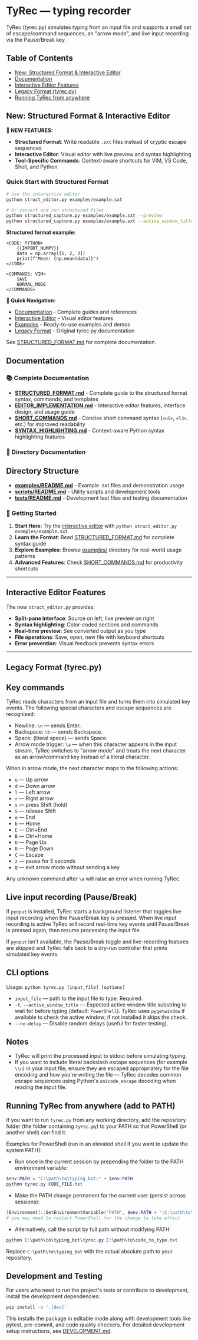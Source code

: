 # TyRec — typing recorder

TyRec (tyrec.py) simulates typing from an input file and supports a small set of escape/command sequences, an "arrow mode", and live input recording via the Pause/Break key.

## Table of Contents

- [New: Structured Format & Interactive Editor](#new-structured-format--interactive-editor)
- [Documentation](#documentation)
- [Interactive Editor Features](#interactive-editor-features)
- [Legacy Format (tyrec.py)](#legacy-format-tyrecpy)
- [Running TyRec from anywhere](#running-tyrec-from-anywhere-add-to-path)

## New: Structured Format & Interactive Editor

**🎉 NEW FEATURES:**
- **Structured Format**: Write readable `.sxt` files instead of cryptic escape sequences
- **Interactive Editor**: Visual editor with live preview and syntax highlighting
- **Tool-Specific Commands**: Context-aware shortcuts for VIM, VS Code, Shell, and Python

### Quick Start with Structured Format

```bash
# Use the interactive editor
python struct_editor.py examples/example.sxt

# Or convert and run structured files
python structured_capture.py examples/example.sxt --preview
python structured_capture.py examples/example.sxt --active_window_title "VS Code"
```

**Structured format example:**
```
<CODE: PYTHON>
    {{IMPORT_NUMPY}}
    data = np.array([1, 2, 3])
    print(f"Mean: {np.mean(data)}")
</CODE>

<COMMANDS: VIM>
    SAVE
    NORMAL_MODE
</COMMANDS>
```

**📖 Quick Navigation:**
- [Documentation](#documentation) - Complete guides and references
- [Interactive Editor](#interactive-editor-features) - Visual editor features
- [Examples](examples/) - Ready-to-use examples and demos
- [Legacy Format](#legacy-format-tyrecpy) - Original tyrec.py documentation

See [STRUCTURED_FORMAT.md](STRUCTURED_FORMAT.md) for complete documentation.

## Documentation

### 📚 Complete Documentation

- **[STRUCTURED_FORMAT.md](STRUCTURED_FORMAT.md)** - Complete guide to the structured format syntax, commands, and templates
- **[EDITOR_IMPLEMENTATION.md](EDITOR_IMPLEMENTATION.md)** - Interactive editor features, interface design, and usage guide
- **[SHORT_COMMANDS.md](SHORT_COMMANDS.md)** - Concise short command syntax (`<u5>`, `<l3>`, etc.) for improved readability
- **[SYNTAX_HIGHLIGHTING.md](SYNTAX_HIGHLIGHTING.md)** - Context-aware Python syntax highlighting features

### 📁 Directory Documentation

## Directory Structure

- **[examples/README.md](examples/README.md)** - Example .sxt files and demonstration usage
- **[scripts/README.md](scripts/README.md)** - Utility scripts and development tools
- **[tests/README.md](tests/README.md)** - Development test files and testing documentation

### 🚀 Getting Started

1. **Start Here**: Try the [interactive editor](#interactive-editor-features) with `python struct_editor.py examples/example.sxt`
2. **Learn the Format**: Read [STRUCTURED_FORMAT.md](STRUCTURED_FORMAT.md) for complete syntax guide
3. **Explore Examples**: Browse [examples/](examples/) directory for real-world usage patterns
4. **Advanced Features**: Check [SHORT_COMMANDS.md](SHORT_COMMANDS.md) for productivity shortcuts

---

## Interactive Editor Features

The new `struct_editor.py` provides:
- **Split-pane interface**: Source on left, live preview on right
- **Syntax highlighting**: Color-coded sections and commands
- **Real-time preview**: See converted output as you type
- **File operations**: Save, open, new file with keyboard shortcuts
- **Error prevention**: Visual feedback prevents syntax errors

---

## Legacy Format (tyrec.py)

## Key commands

TyRec reads characters from an input file and turns them into simulated key events. The following special characters and escape sequences are recognised:

- Newline: `\n` — sends Enter.
- Backspace: `\b` — sends Backspace.
- Space: (literal space) — sends Space.
- Arrow mode trigger: `\a` — when this character appears in the input stream, TyRec switches to "arrow mode" and treats the next character as an arrow/command key instead of a literal character.

When in arrow mode, the next character maps to the following actions:

- `u` — Up arrow
- `d` — Down arrow
- `l` — Left arrow
- `r` — Right arrow
- `s` — press Shift (hold)
- `S` — release Shift
- `e` — End
- `b` — Home
- `E` — Ctrl+End
- `B` — Ctrl+Home
- `U` — Page Up
- `D` — Page Down
- `C` — Escape
- `z` — pause for 5 seconds
- `Q` — exit arrow mode without sending a key

Any unknown command after `\a` will raise an error when running TyRec.

## Live input recording (Pause/Break)

If `pynput` is installed, TyRec starts a background listener that toggles live input recording when the Pause/Break key is pressed. When live input recording is active TyRec will record real-time key events until Pause/Break is pressed again, then resume processing the input file.

If `pynput` isn't available, the Pause/Break toggle and live-recording features are skipped and TyRec falls back to a dry-run controller that prints simulated key events.

## CLI options

Usage: `python tyrec.py [input_file] [options]`

- `input_file` — path to the input file to type. Required.
- `-t`, `--active_window_title` — Expected active window title substring to wait for before typing (default: `PowerShell`). TyRec uses `pygetwindow` if available to check the active window; if not installed it skips the check.
- `--no-delay` — Disable random delays (useful for faster testing).

## Notes

- TyRec will print the processed input to stdout before simulating typing.
- If you want to include literal backslash escape sequences (for example `\\n`) in your input file, ensure they are escaped appropriately for the file encoding and how you're writing the file — TyRec decodes common escape sequences using Python's `unicode_escape` decoding when reading the input file.

## Running TyRec from anywhere (add to PATH)

If you want to run `tyrec.py` from any working directory, add the repository folder (the folder containing `tyrec.py`) to your PATH so that PowerShell (or another shell) can find it.

Examples for PowerShell (run in an elevated shell if you want to update the system PATH):

- Run once in the current session by prepending the folder to the PATH environment variable:

```powershell
$env:PATH = "C:\path\to\typing_bot;" + $env:PATH
python tyrec.py CODE_FILE.txt
```

- Make the PATH change permanent for the current user (persist across sessions):

```powershell
[Environment]::SetEnvironmentVariable("PATH", $env:PATH + ";C:\path\to\typing_bot", "User")
# you may need to restart PowerShell for the change to take effect
```

- Alternatively, call the script by full path without modifying PATH:

```powershell
python C:\path\to\typing_bot\tyrec.py C:\path\to\code_to_type.txt
```

Replace `C:\path\to\typing_bot` with the actual absolute path to your repository.

## Development and Testing

For users who need to run the project's tests or contribute to development, install the development dependencies:

```bash
pip install -e '.[dev]'
```

This installs the package in editable mode along with development tools like pytest, pre-commit, and code quality checkers. For detailed development setup instructions, see [DEVELOPMENT.md](DEVELOPMENT.md).
